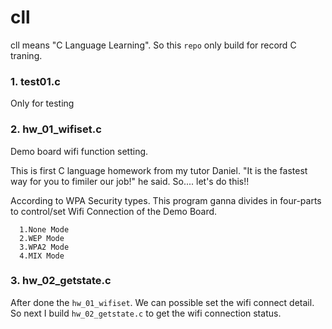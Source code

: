# cll
cll means "C Language Learning". So this `repo` only build for record C traning.

### 1. test01.c 

Only for testing

### 2. hw_01_wifiset.c

Demo board wifi function setting.

This is first C language homework from my tutor Daniel. 
"It is the fastest way for you to fimiler our job!" he said. 
So.... let's do this!!

According to WPA Security types. This program ganna divides in four-parts to control/set Wifi Connection of the Demo Board.
```
  1.None Mode
  2.WEP Mode
  3.WPA2 Mode
  4.MIX Mode
```

### 3. hw_02_getstate.c

After done the `hw_01_wifiset`. We can possible set the wifi connect detail. So next I build `hw_02_getstate.c` to get the wifi connection status.
